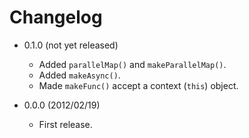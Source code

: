 # Changelog

- 0.1.0 (not yet released)
  - Added `parallelMap()` and `makeParallelMap()`.
  - Added `makeAsync()`.
  - Made `makeFunc()` accept a context (`this`) object.

- 0.0.0 (2012/02/19)
  - First release.
